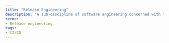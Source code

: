 ```yaml
---
title: "Release Engineering"
description: "A sub-discipline of software engineering concerned with the compilation, assembly, and delivery of source code into finished products or other software components that are subsequently shipped to production"
terms:
- Release engineering
tags:
- CI/CD
---
```

